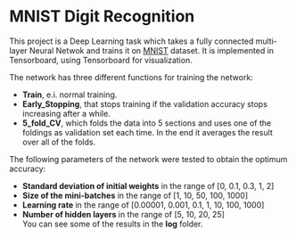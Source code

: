 # MNIST Digit Recognition
This project is a Deep Learning task which takes a fully connected multi-layer Neural Netwok and trains it on [MNIST](http://yann.lecun.com/exdb/mnist/) dataset. It is implemented in Tensorboard, using Tensorboard for visualization.

The network has three different functions for training the network:
  * **Train**, e.i. normal training. 
  * **Early_Stopping**, that stops training if the validation accuracy stops increasing after a while.
  * **5_fold_CV**, which folds the data into 5 sections and uses one of the foldings as validation set each time. In the end it averages the result over all of the folds.

The following parameters of the network were tested to obtain the optimum accuracy:
  * **Standard deviation of initial weights** in the range of \[0, 0.1, 0.3, 1, 2\]
  * **Size of the mini-batches** in the range of \[1, 10, 50, 100, 1000\]
  * **Learning rate** in the range of \[0.00001, 0.001, 0.1, 1, 10, 100, 1000\]
  * **Number of hidden layers** in the range of \[5, 10, 20, 25\]  
You can see some of the results in the **log** folder.


